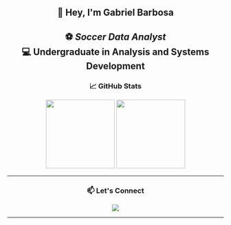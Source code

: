<!-- Perfil do GitHub de Gabriel Barbosa -->

<div align="center">
  
  ## 👋 Hey, I'm **Gabriel Barbosa**
  ⚽ *Soccer Data Analyst*  
  💻 Undergraduate in **Analysis and Systems Development**    
  ---

  ### 📈 GitHub Stats
  <div align="center">
    <img height="160em" src="https://github-readme-stats.vercel.app/api?username=gabrielbarbosa&show_icons=true&theme=radical&count_private=true" />
    <img height="160em" src="https://github-readme-stats.vercel.app/api/top-langs/?username=gabrielbarbosa&layout=compact&theme=radical" />
  </div>

  ---

  ### 📫 Let's Connect
  <a href="https://www.linkedin.com/in/gabrieldnzz" target="_blank">
    <img src="https://img.shields.io/badge/LinkedIn-0077B5?style=for-the-badge&logo=linkedin&logoColor=white">
  </a>

  ---
</div>
